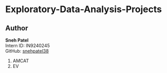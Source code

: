 # Exploratory-Data-Analysis-Projects

## Author
**Sneh Patel**  
Intern ID: IN9240245  
GitHub: [snehpatel38](https://github.com/snehpatel38)

1) AMCAT
2) EV
